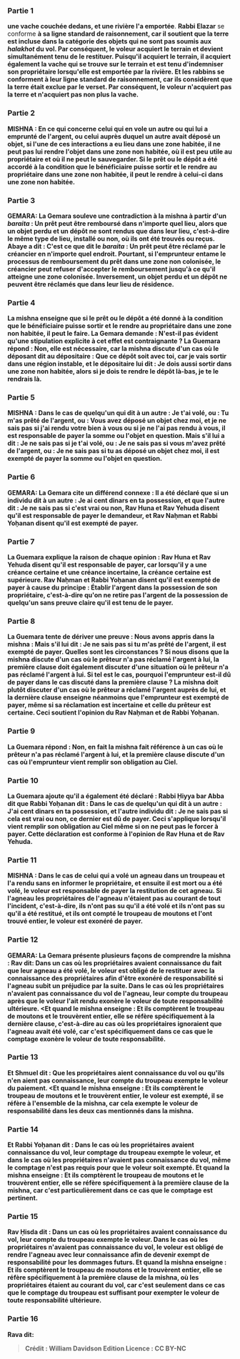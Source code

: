 
### Partie 1
<b>une vache couchée dedans, et une rivière l'a emportée</b>. <b>Rabbi Elazar</b> se conforme <b>à sa ligne standard de <b>raisonnement,</b> car il soutient que la terre est incluse dans la catégorie des objets qui ne sont pas soumis aux <i>halakhot</i> du vol. Par conséquent, le voleur acquiert le terrain et devient simultanément tenu de le restituer. Puisqu'il acquiert le terrain, il acquiert également la vache qui se trouve sur le terrain et est tenu d'indemniser son propriétaire lorsqu'elle est emportée par la rivière. <b>Et les rabbins</b> se conforment <b>à leur ligne standard de <b>raisonnement,</b> car ils considèrent que la terre était exclue par le verset. Par conséquent, le voleur n'acquiert pas la terre et n'acquiert pas non plus la vache.

### Partie 2
<strong>MISHNA :</strong> En ce qui concerne <b>celui qui en vole un autre ou</b> qui lui a <b>emprunté</b> de l'argent, ou</b> celui <b>auprès duquel</b> un autre avait <b>déposé</b> un objet, si l'une de ces interactions a eu lieu <b>dans une zone habitée, il ne peut pas lui rendre</b> l'objet <b>dans une zone non habitée,</b> où il est peu utile au propriétaire et où il ne peut le sauvegarder. Si le prêt ou le dépôt a été accordé <b>à la condition</b> que le bénéficiaire <b>puisse sortir</b> et le rendre au propriétaire <b>dans une zone non habitée, il peut le rendre</b> <b>à celui-ci dans une zone non habitée.</b>

### Partie 3
<strong>GEMARA:</strong> La Gemara <b>souleve une contradiction</b> à la mishna à partir d'un <i>baraita</i> : <b>Un prêt peut être remboursé dans n'importe quel lieu,</b> alors que <b>un objet perdu et un dépôt ne sont rendus que dans leur lieu,</b> c'est-à-dire le même type de lieu, installé ou non, où ils ont été trouvés ou reçus. <b>Abaye a dit : C'est</b> ce que dit le <i>baraita</i> <b> : Un prêt peut être réclamé</b> par le créancier <b>en n'importe quel endroit.</b> Pourtant, si l'emprunteur entame le processus de remboursement du prêt dans une zone non colonisée, le créancier peut refuser d'accepter le remboursement jusqu'à ce qu'il atteigne une zone colonisée. Inversement, <b>un objet perdu et un dépôt ne peuvent être réclamés que dans leur lieu de résidence.</b>

### Partie 4
La mishna enseigne que si le prêt ou le dépôt a été donné <b>à la condition</b> que le bénéficiaire <b>puisse sortir</b> et le rendre au propriétaire <b>dans une zone non habitée,</b> il peut le faire. La Gemara demande : N'est-il pas <b>évident</b> qu'une stipulation explicite à cet effet est contraignante ? La Guemara répond : <b>Non,</b> elle est <b>nécessaire, car</b> la mishna discute d'un cas <b>où le déposant <b>dit au</b> dépositaire : <b>Que ce dépôt soit avec toi, car je vais sortir dans une région instable, et</b> le dépositaire lui <b>dit : Je dois aussi sortir dans une zone non habitée,</b> alors <b>si je dois te rendre</b> le dépôt <b>là-bas,</b> je te le <b>rendrais</b> là.

### Partie 5
<strong>MISHNA :</strong> Dans le cas de <b>quelqu'un qui dit à un autre : Je t'ai volé,</b> ou : <b>Tu m'as prêté</b> de l'argent, ou : <b>Vous avez déposé</b> un objet <b>chez moi, et je ne sais pas si j'ai rendu</b> votre bien <b>à vous</b> ou <b>si je ne l'ai pas rendu</b> <b>à vous,</b> il est <b>responsable de payer</b> la somme ou l'objet en question. <b>Mais s'il lui a dit : Je ne sais pas si je t'ai volé,</b> ou : Je ne sais pas <b>si vous m'avez prêté de l'argent,</b> ou : Je ne sais pas <b>si tu as déposé</b> un objet <b>chez moi,</b> il est <b>exempté de payer</b> la somme ou l'objet en question.

### Partie 6
<strong>GEMARA:</strong> La Gemara cite un différend connexe : Il <b>a été déclaré</b> que si un individu dit à un autre : <b>Je</b> ai <b>cent dinars en ta possession, et que l'autre dit : Je ne sais pas</b> si c'est vrai ou non, <b>Rav Huna et Rav Yehuda disent</b> qu'il est <b>responsable</b> de payer le demandeur, <b>et Rav Naḥman et Rabbi Yoḥanan disent</b> qu'il est <b>exempté</b> de payer.

### Partie 7
La Guemara explique la raison de chaque opinion : <b>Rav Huna et Rav Yehuda disent</b> qu'il est <b>responsable</b> de payer, car lorsqu'il y a <b>une créance certaine</b> <b>et une créance incertaine</b>, <b>la créance certaine</b> est <b>supérieure. Rav Naḥman et Rabbi Yoḥanan disent</b> qu'il est <b>exempté</b> de payer à cause du principe : <b>Établir l'argent dans la possession de son propriétaire,</b> c'est-à-dire qu'on ne retire pas l'argent de la possession de quelqu'un sans preuve claire qu'il est tenu de le payer.

### Partie 8
La Guemara tente de dériver une preuve : <b>Nous avons appris</b> dans la mishna : <b>Mais s'il lui dit : Je ne sais pas si tu m'as prêté de l'argent,</b> il est <b>exempté</b> de payer. <b>Quelles sont les circonstances ? Si nous disons</b> que la mishna discute d'un cas où le prêteur <b>n'a pas réclamé</b> l'argent à <b>lui, la première clause</b> doit <b>également</b> discuter d'une situation où le prêteur <b>n'a pas réclamé</b> l'argent à lui. Si tel est le cas, <b>pourquoi</b> l'emprunteur est-il <b>dû</b> de payer dans le cas discuté dans la première clause ? <b>La mishna doit plutôt discuter d'un cas où le prêteur a <b>réclamé</b> l'argent auprès de <b>lui, et la dernière clause</b> enseigne néanmoins <b>que l'emprunteur est <b>exempté de payer,</b> même si sa réclamation est incertaine et celle du prêteur est certaine. Ceci soutient l'opinion du Rav Naḥman et de Rabbi Yoḥanan.

### Partie 9
La Guemara répond : <b>Non, en fait</b> la mishna fait référence à un cas <b>où</b> le prêteur <b>n'a pas réclamé</b> l'argent à <b>lui, et la première clause</b> discute d'un cas <b>où</b> l'emprunteur <b>vient remplir</b> son obligation <b>au Ciel.</b>

### Partie 10
La Guemara ajoute qu'il <b>a également été déclaré : Rabbi Ḥiyya bar Abba dit</b> que <b>Rabbi Yoḥanan dit :</b> Dans le cas de <b>quelqu'un qui dit à un autre : J'ai</b> cent dinars en ta possession, et l'autre</b> individu <b>dit : Je ne sais pas</b> si cela est vrai ou non, ce dernier est <b>dû</b> de payer. Ceci s'applique <b>lorsqu'il vient remplir</b> son obligation <b>au Ciel</b> même si on ne peut pas le forcer à payer. Cette déclaration est conforme à l'opinion de Rav Huna et de Rav Yehuda.

### Partie 11
<strong>MISHNA :</strong> Dans le cas de <b>celui qui a volé un agneau dans un troupeau et l'a rendu</b> sans en informer le propriétaire, <b>et</b> ensuite <b>il est mort ou a été volé,</b> le voleur est <b>responsable</b> de payer la <b>restitution</b> de cet agneau. </b> Si <b>l'agneau</b> les <b>propriétaires de l'agneau n'étaient pas au courant</b> de tout l'incident, c'est-à-dire, ils n'ont <b>pas</b> su <b>qu'il a été volé et</b> ils n'ont <b>pas</b> su <b>qu'il a été restitué, et ils ont compté le</b> troupeau de <b>moutons et</b> l'ont trouvé <b>entier,</b> le voleur est <b>exonéré</b> de payer.

### Partie 12
<strong>GEMARA:</strong> La Gemara présente plusieurs façons de comprendre la mishna : <b>Rav dit:</b> Dans un cas où les propriétaires <b>avaient connaissance</b> du fait que leur agneau a été volé, le voleur est <b>obligé</b> de le restituer avec la <b>connaissance</b> des propriétaires afin d'être exonéré de responsabilité si l'agneau subit un préjudice par la suite. Dans le cas où les propriétaires <b>n'avaient pas connaissance</b> du vol de l'agneau, leur <b>compte</b> du troupeau après que le voleur l'ait rendu <b>exonère</b> le voleur de toute responsabilité ultérieure. <Et quand</b> le mishna <b>enseigne : Et ils comptèrent le</b> troupeau de <b>moutons et</b> le trouvèrent <b>entier,</b> elle se réfère spécifiquement <b>à la dernière clause,</b> c'est-à-dire au cas où les propriétaires ignoraient que l'agneau avait été volé, car c'est spécifiquement dans ce cas que le comptage exonère le voleur de toute responsabilité.

### Partie 13
<b>Et Shmuel dit : Que</b> les propriétaires <b>aient connaissance</b> du vol <b>ou qu'ils</b> n'en aient <b>pas connaissance</b>, leur <b>compte</b> du troupeau <b>exempte</b> le voleur du paiement. <Et quand</b> le mishna <b>enseigne : Et ils comptèrent</b> le troupeau de moutons <b>et</b> le trouvèrent <b>entier,</b> le voleur est <b>exempté,</b> il se réfère <b>à l'ensemble de la</b> mishna, car cela exempte le voleur de responsabilité dans les deux cas mentionnés dans la mishna.

### Partie 14
<b>Et Rabbi Yoḥanan dit :</b> Dans le cas où les propriétaires <b>avaient connaissance</b> du vol, leur <b>comptage</b> du troupeau <b>exempte</b> le voleur, et dans le cas où les propriétaires <b>n'avaient pas connaissance</b> du vol, <b>même le comptage n'est pas requis</b> pour que le voleur soit exempté. <b>Et quand</b> la mishna <b>enseigne : Et ils comptèrent le</b> troupeau de <b>moutons et</b> le trouvèrent <b>entier,</b> elle se réfère spécifiquement <b>à la première clause</b> de la mishna, car c'est particulièrement dans ce cas que le comptage est pertinent.

### Partie 15
<b>Rav Ḥisda dit :</b> Dans un cas où les propriétaires <b>avaient connaissance</b> du vol, leur <b>compte</b> du troupeau <b>exempte</b> le voleur. Dans le cas où les propriétaires <b>n'avaient pas connaissance</b> du vol, le voleur est <b>obligé</b> de rendre l'agneau avec leur <b>connaissance</b> afin de devenir exempt de responsabilité pour les dommages futurs. <b>Et quand</b> la mishna <b>enseigne : Et ils comptèrent le</b> troupeau de <b>moutons et</b> le trouvèrent <b>entier,</b> elle se réfère spécifiquement <b>à la première clause</b> de la mishna, où les propriétaires étaient au courant du vol, car c'est seulement dans ce cas que le comptage du troupeau est suffisant pour exempter le voleur de toute responsabilité ultérieure.

### Partie 16
<b>Rava dit:</b>

>Crédit : William Davidson Edition
>Licence : CC BY-NC